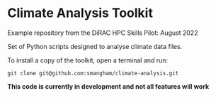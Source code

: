 # Climate Analysis Toolkit

Example repository from the DiRAC HPC Skills Pilot: August 2022

Set of Python scripts designed to analyse climate data files.

To install a copy of the toolkit, open a terminal and run:

    git clone git@github.com:smangham/climate-analysis.git


**This code is currently in development and not all features will work**
